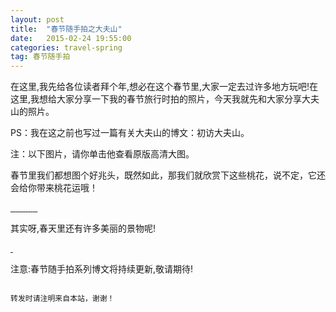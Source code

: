 ```yaml
---
layout: post
title:  "春节随手拍之大夫山"
date:   2015-02-24 19:55:00
categories: travel-spring
tag: 春节随手拍
---
```

在这里,我先给各位读者拜个年,想必在这个春节里,大家一定去过许多地方玩吧!在这里,我想给大家分享一下我的春节旅行时拍的照片，今天我就先和大家分享大夫山的照片。

PS：我在这之前也写过一篇有关大夫山的博文：初访大夫山。

注：以下图片，请你单击他查看原版高清大图。

春节里我们都想图个好兆头，既然如此，那我们就欣赏下这些桃花，说不定，它还会给你带来桃花运哦！

<a class="fancybox-thumb" rel="fancybox-thumb" href="http://7nar2o.com5.z0.glb.clouddn.com/spring-travel/dafuhill/taohua0.JPG?imageView2/1/w/900/h/500/q/100|watermark/2/text/dGFueXVsaWFuZy5ncQ==/font/5b6u6L2v6ZuF6buR/fontsize/900/fill/IzBCOEJGMA==/dissolve/100/gravity/SouthEast/dx/10/dy/10" title="可爱的植物">
	<img src="http://7nar2o.com5.z0.glb.clouddn.com/spring-travel/dafuhill/taohua0.JPG?imageView2/2/w/220/h/150/q/100|watermark/2/text/dGFueXVsaWFuZy5ncQ==/font/5b6u6L2v6ZuF6buR/fontsize/400/fill/IzIxOENFMQ==/dissolve/100/gravity/SouthEast/dx/10/dy/10" alt="" />
</a>

<a class="fancybox-thumb" rel="fancybox-thumb" href="http://7nar2o.com5.z0.glb.clouddn.com/spring-travel/dafuhill/taohua1.JPG?imageView2/1/w/900/h/500/q/100|watermark/2/text/dGFueXVsaWFuZy5ncQ==/font/5b6u6L2v6ZuF6buR/fontsize/900/fill/IzBCOEJGMA==/dissolve/100/gravity/SouthEast/dx/10/dy/10" title="可爱的植物">
	<img src="http://7nar2o.com5.z0.glb.clouddn.com/spring-travel/dafuhill/taohua1.JPG?imageView2/2/w/220/h/150/q/100|watermark/2/text/dGFueXVsaWFuZy5ncQ==/font/5b6u6L2v6ZuF6buR/fontsize/400/fill/IzIxOENFMQ==/dissolve/100/gravity/SouthEast/dx/10/dy/10" alt="" />
</a>

<a class="fancybox-thumb" rel="fancybox-thumb" href="http://7nar2o.com5.z0.glb.clouddn.com/spring-travel/dafuhill/taohua3.JPG?imageView2/1/w/900/h/500/q/100|watermark/2/text/dGFueXVsaWFuZy5ncQ==/font/5b6u6L2v6ZuF6buR/fontsize/900/fill/IzBCOEJGMA==/dissolve/100/gravity/SouthEast/dx/10/dy/10" title="可爱的植物">
	<img src="http://7nar2o.com5.z0.glb.clouddn.com/spring-travel/dafuhill/taohua3.JPG?imageView2/2/w/220/h/150/q/100|watermark/2/text/dGFueXVsaWFuZy5ncQ==/font/5b6u6L2v6ZuF6buR/fontsize/400/fill/IzIxOENFMQ==/dissolve/100/gravity/SouthEast/dx/10/dy/10" alt="" />
</a>

<a class="fancybox-thumb" rel="fancybox-thumb" href="http://7nar2o.com5.z0.glb.clouddn.com/spring-travel/dafuhill/taohua4.JPG?imageView2/1/w/900/h/500/q/100|watermark/2/text/dGFueXVsaWFuZy5ncQ==/font/5b6u6L2v6ZuF6buR/fontsize/900/fill/IzBCOEJGMA==/dissolve/100/gravity/SouthEast/dx/10/dy/10" title="可爱的植物">
	<img src="http://7nar2o.com5.z0.glb.clouddn.com/spring-travel/dafuhill/taohua4.JPG?imageView2/2/w/220/h/150/q/100|watermark/2/text/dGFueXVsaWFuZy5ncQ==/font/5b6u6L2v6ZuF6buR/fontsize/400/fill/IzIxOENFMQ==/dissolve/100/gravity/SouthEast/dx/10/dy/10" alt="" />
</a>

<a class="fancybox-thumb" rel="fancybox-thumb" href="http://7nar2o.com5.z0.glb.clouddn.com/spring-travel/dafuhill/taohua5.JPG?imageView2/1/w/900/h/500/q/100|watermark/2/text/dGFueXVsaWFuZy5ncQ==/font/5b6u6L2v6ZuF6buR/fontsize/900/fill/IzBCOEJGMA==/dissolve/100/gravity/SouthEast/dx/10/dy/10" title="可爱的植物">
	<img src="http://7nar2o.com5.z0.glb.clouddn.com/spring-travel/dafuhill/taohua5.JPG?imageView2/2/w/220/h/150/q/100|watermark/2/text/dGFueXVsaWFuZy5ncQ==/font/5b6u6L2v6ZuF6buR/fontsize/400/fill/IzIxOENFMQ==/dissolve/100/gravity/SouthEast/dx/10/dy/10" alt="" />
</a>

<a class="fancybox-thumb" rel="fancybox-thumb" href="http://7nar2o.com5.z0.glb.clouddn.com/spring-travel/dafuhill/taohua6.JPG?imageView2/1/w/900/h/500/q/100|watermark/2/text/dGFueXVsaWFuZy5ncQ==/font/5b6u6L2v6ZuF6buR/fontsize/900/fill/IzBCOEJGMA==/dissolve/100/gravity/SouthEast/dx/10/dy/10" title="可爱的植物">
	<img src="http://7nar2o.com5.z0.glb.clouddn.com/spring-travel/dafuhill/taohua6.JPG?imageView2/2/w/220/h/150/q/100|watermark/2/text/dGFueXVsaWFuZy5ncQ==/font/5b6u6L2v6ZuF6buR/fontsize/400/fill/IzIxOENFMQ==/dissolve/100/gravity/SouthEast/dx/10/dy/10" alt="" />
</a>

<a class="fancybox-thumb" rel="fancybox-thumb" href="http://7nar2o.com5.z0.glb.clouddn.com/spring-travel/dafuhill/taohua7.JPG?imageView2/1/w/900/h/500/q/100|watermark/2/text/dGFueXVsaWFuZy5ncQ==/font/5b6u6L2v6ZuF6buR/fontsize/900/fill/IzBCOEJGMA==/dissolve/100/gravity/SouthEast/dx/10/dy/10" title="可爱的植物">
	<img src="http://7nar2o.com5.z0.glb.clouddn.com/spring-travel/dafuhill/taohua7.JPG?imageView2/2/w/220/h/150/q/100|watermark/2/text/dGFueXVsaWFuZy5ncQ==/font/5b6u6L2v6ZuF6buR/fontsize/400/fill/IzIxOENFMQ==/dissolve/100/gravity/SouthEast/dx/10/dy/10" alt="" />
</a>

<a class="fancybox-thumb" rel="fancybox-thumb" href="http://7nar2o.com5.z0.glb.clouddn.com/spring-travel/dafuhill/taohua8.JPG?imageView2/1/w/900/h/500/q/100|watermark/2/text/dGFueXVsaWFuZy5ncQ==/font/5b6u6L2v6ZuF6buR/fontsize/900/fill/IzBCOEJGMA==/dissolve/100/gravity/SouthEast/dx/10/dy/10" title="可爱的植物">
	<img src="http://7nar2o.com5.z0.glb.clouddn.com/spring-travel/dafuhill/taohua8.JPG?imageView2/2/w/220/h/150/q/100|watermark/2/text/dGFueXVsaWFuZy5ncQ==/font/5b6u6L2v6ZuF6buR/fontsize/400/fill/IzIxOENFMQ==/dissolve/100/gravity/SouthEast/dx/10/dy/10" alt="" />
</a>

<a class="fancybox-thumb" rel="fancybox-thumb" href="http://7nar2o.com5.z0.glb.clouddn.com/spring-travel/dafuhill/taohua9.JPG?imageView2/1/w/900/h/500/q/100|watermark/2/text/dGFueXVsaWFuZy5ncQ==/font/5b6u6L2v6ZuF6buR/fontsize/900/fill/IzBCOEJGMA==/dissolve/100/gravity/SouthEast/dx/10/dy/10" title="可爱的植物">
	<img src="http://7nar2o.com5.z0.glb.clouddn.com/spring-travel/dafuhill/taohua9.JPG?imageView2/2/w/220/h/150/q/100|watermark/2/text/dGFueXVsaWFuZy5ncQ==/font/5b6u6L2v6ZuF6buR/fontsize/400/fill/IzIxOENFMQ==/dissolve/100/gravity/SouthEast/dx/10/dy/10" alt="" />
</a>

<a class="fancybox-thumb" rel="fancybox-thumb" href="http://7nar2o.com5.z0.glb.clouddn.com/spring-travel/dafuhill/taohua10.JPG?imageView2/1/w/900/h/500/q/100|watermark/2/text/dGFueXVsaWFuZy5ncQ==/font/5b6u6L2v6ZuF6buR/fontsize/900/fill/IzBCOEJGMA==/dissolve/100/gravity/SouthEast/dx/10/dy/10" title="可爱的植物">
	<img src="http://7nar2o.com5.z0.glb.clouddn.com/spring-travel/dafuhill/taohua10.JPG?imageView2/2/w/220/h/150/q/100|watermark/2/text/dGFueXVsaWFuZy5ncQ==/font/5b6u6L2v6ZuF6buR/fontsize/400/fill/IzIxOENFMQ==/dissolve/100/gravity/SouthEast/dx/10/dy/10" alt="" />
</a>

<a class="fancybox-thumb" rel="fancybox-thumb" href="http://7nar2o.com5.z0.glb.clouddn.com/spring-travel/dafuhill/taohua11.JPG?imageView2/1/w/900/h/500/q/100|watermark/2/text/dGFueXVsaWFuZy5ncQ==/font/5b6u6L2v6ZuF6buR/fontsize/900/fill/IzBCOEJGMA==/dissolve/100/gravity/SouthEast/dx/10/dy/10" title="可爱的植物">
	<img src="http://7nar2o.com5.z0.glb.clouddn.com/spring-travel/dafuhill/taohua11.JPG?imageView2/2/w/220/h/150/q/100|watermark/2/text/dGFueXVsaWFuZy5ncQ==/font/5b6u6L2v6ZuF6buR/fontsize/400/fill/IzIxOENFMQ==/dissolve/100/gravity/SouthEast/dx/10/dy/10" alt="" />
</a>

<a class="fancybox-thumb" rel="fancybox-thumb" href="http://7nar2o.com5.z0.glb.clouddn.com/spring-travel/dafuhill/taohua12.JPG?imageView2/1/w/900/h/500/q/100|watermark/2/text/dGFueXVsaWFuZy5ncQ==/font/5b6u6L2v6ZuF6buR/fontsize/900/fill/IzBCOEJGMA==/dissolve/100/gravity/SouthEast/dx/10/dy/10" title="可爱的植物">
	<img src="http://7nar2o.com5.z0.glb.clouddn.com/spring-travel/dafuhill/taohua12.JPG?imageView2/2/w/220/h/150/q/100|watermark/2/text/dGFueXVsaWFuZy5ncQ==/font/5b6u6L2v6ZuF6buR/fontsize/400/fill/IzIxOENFMQ==/dissolve/100/gravity/SouthEast/dx/10/dy/10" alt="" />
</a>

其实呀,春天里还有许多美丽的景物呢!

<a class="fancybox-thumb" rel="fancybox-thumb" href="http://7nar2o.com5.z0.glb.clouddn.com/spring-travel/dafuhill/other1.JPG?imageView2/1/w/900/h/500/q/100|watermark/2/text/dGFueXVsaWFuZy5ncQ==/font/5b6u6L2v6ZuF6buR/fontsize/900/fill/IzBCOEJGMA==/dissolve/100/gravity/SouthEast/dx/10/dy/10" title="可爱的植物">
	<img src="http://7nar2o.com5.z0.glb.clouddn.com/spring-travel/dafuhill/other1.JPG?imageView2/2/w/220/h/150/q/100|watermark/2/text/dGFueXVsaWFuZy5ncQ==/font/5b6u6L2v6ZuF6buR/fontsize/400/fill/IzIxOENFMQ==/dissolve/100/gravity/SouthEast/dx/10/dy/10" alt="" />
</a>

<a class="fancybox-thumb" rel="fancybox-thumb" href="http://7nar2o.com5.z0.glb.clouddn.com/spring-travel/dafuhill/other2.JPG?imageView2/1/w/900/h/500/q/100|watermark/2/text/dGFueXVsaWFuZy5ncQ==/font/5b6u6L2v6ZuF6buR/fontsize/900/fill/IzBCOEJGMA==/dissolve/100/gravity/SouthEast/dx/10/dy/10" title="可爱的植物">
	<img src="http://7nar2o.com5.z0.glb.clouddn.com/spring-travel/dafuhill/other2.JPG?imageView2/2/w/220/h/150/q/100|watermark/2/text/dGFueXVsaWFuZy5ncQ==/font/5b6u6L2v6ZuF6buR/fontsize/400/fill/IzIxOENFMQ==/dissolve/100/gravity/SouthEast/dx/10/dy/10" alt="" />
</a>

注意:春节随手拍系列博文将持续更新,敬请期待!


                                                                                                                                                                           转发时请注明来自本站，谢谢！